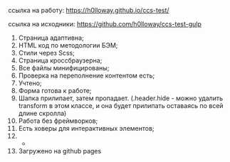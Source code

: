 ссылка на работу: https://h0lloway.github.io/ccs-test/

ссылка на исходники: https://github.com/h0lloway/ccs-test-gulp

1. Страница адаптивна;
2. HTML код по методологии БЭМ;
3. Стили через Scss;
4. Страница кроссбраузерна;
5. Все файлы минифицированы;
6. Проверка на переполнение контентом есть;
7. Учтено;
8. Форма готова к работе;
9. Шапка прилипает, затем пропадает. (.header.hide - можно удалить transform в этом классе, и она будет прилипать оставаясь по всей длине скролла)
10. Работа без фреймворков;
11. Есть ховеры для интерактивных элементов;
12. -
13. Загружено на github pages


